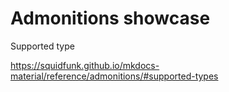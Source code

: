 



# Admonitions showcase

<!-- md:version 9.2.0 -->
<!-- md:flag experimental -->

Supported type

https://squidfunk.github.io/mkdocs-material/reference/admonitions/#supported-types


